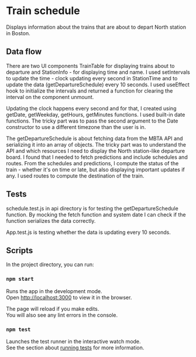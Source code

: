 # Train schedule

Displays information about the trains that are about to depart North station in Boston.

## Data flow

There are two UI components TrainTable for displaying trains about to departure and StationInfo - for displaying time and name.
I used setIntervals to update the time - clock updating every second in StationTime and to update the data (getDepartureSchedule) every 10 seconds. I used useEffect hook to initialize the intervals and returned a function for clearing the interval on the component unmount.

Updating the clock happens every second and for that, I created using getDate, getWeekday, getHours, getMinutes functions. I used built-in date functions. The tricky part was to pass the second argument to the Date constructor to use a different timezone than the user is in.

The getDepartureSchedule is about fetching data from the MBTA API and serializing it into an array of objects. The tricky part was to understand the API and which resources I need to display the North station-like departure board. I found that I needed to fetch predictions and include schedules and routes. From the schedules and predictions, I compute the status of the train - whether it's on time or late, but also displaying important updates if any. I used routes to compute the destination of the train.

## Tests

schedule.test.js in api directory is for testing the getDepartureSchedule function. By mocking the fetch function and system date I can check if the function serializes the data correctly.

App.test.js is testing whether the data is updating every 10 seconds.

## Scripts

In the project directory, you can run:

### `npm start`

Runs the app in the development mode.\
Open [http://localhost:3000](http://localhost:3000) to view it in the browser.

The page will reload if you make edits.\
You will also see any lint errors in the console.

### `npm test`

Launches the test runner in the interactive watch mode.\
See the section about [running tests](https://facebook.github.io/create-react-app/docs/running-tests) for more information.

